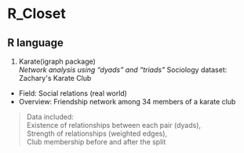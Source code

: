 # R_Closet
R language
---
1. Karate(igraph package)   
*Network analysis using “dyads” and “triads”*
Sociology dataset: Zachary's Karate Club 
* Field: Social relations (real world)
* Overview: Friendship network among 34 members of a karate club
> Data included:   
> Existence of relationships between each pair (dyads),   
> Strength of relationships (weighted edges),   
> Club membership before and after the split
